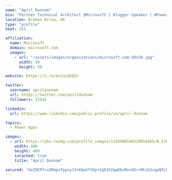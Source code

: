 ```yaml
---
name: "April Dunnam"
bio: "Partner Technical Architect @Microsoft | Blogger-Speaker | #PowerApps, #PowerAutomate, #Office365, #SharePoint | #WIT | #Karaoke Queen"
location: Broken Arrow, OK
type: "profile"
heat: 151

affiliation:
  name: Microsoft
  domain: microsoft.com
  images:
    - url: "/assets/images/organizations/microsoft.com-50x50.jpg"
      width: 50
      height: 50

website: https://t.co/enJuiGEQZc

twitter:
  username: aprildunnam
  url: https://twitter.com/aprildunnam
  followers: 15542

linkedin:
  url: https://www.linkedin.com/public-profile/in/april-dunnam

topics:
  - Power Apps

images:
  - url: https://pbs.twimg.com/profile_images/1326986540329918465/W_IJ6Ih2_400x400.jpg
    width: 400
    height: 400
    isCached: true
    title: "April Dunnam"

secured: "XxZ9EPfcxZRmpvTppzyt3+6QwSftKp+2qE1h2qwDbuMx+QXr+Mtih3zqpNfLNwUIB5lnlKLVfmyfRiSiqB2MbmUbwSxVgts5PjLz6o8D77INyxiRFpqgoaaOQFXfKYv3bvC0bYSG8fobugKthC2o+bDf3tR/q2MxLhl5T/EWVFQzKqU5wrMsNE3QmViz83vQn32cRv3JYuZySvis2DMCR9m86tqWGsTqLr35JrZAvVqsEThXPTgBja0XzpF0VYhQhBnQtNkwGC4IrjTi9xOeornJwUlWuL2iBsuqWKa3wEZlmdD/ev5aTObAKkUaUazLZraETyMcpIss4ZPQMom0hp3Ci/f4YDfdOO0PxZQF2GrRJqoO7ndTzMNXkrqZ2YHdLNGjIhxO6z/oPPpXoRJ6uKsd9g3qkg4Ff0cZXNjUG6Q=;x05h7aReXu7WSNLCybsg4Q=="
---
```


